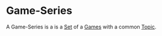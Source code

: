 # Game-Series

A Game-Series is a is a [Set](60004.md) of a [Games](280000000.md) with a common [Topic](600051.md).